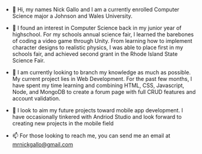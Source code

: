- 👋 Hi, my names Nick Gallo and I am a currently enrolled Computer Science major a Johnson and Wales University.

- 👀 I found an interest in Computer Science back in my junior year of highschool. For my schools annual science fair, I learned the barebones of coding a video game through Unity.
From learning how to implement character designs to realistic physics, I was able to place first in my schools fair, and achieved second grant in the Rhode Island State Science
Fair.

- 🌱 I am currently looking to branch my knowledge as much as possible. My current project lies in Web Development. For the past few months, I have spent my time learning and
combining HTML, CSS, Javascript, Node, and MongoDB to create a forum page with full CRUD features and account validation.

- 💞️ I look to aim my future projects toward mobile app development. I have occasionally tinkered with Andriod Studio and  look forward to creating new projects in the mobile field

- 📫 For those looking to reach me, you can send me an email at mrnickgallo@gmail.com

<!---
Galloetic/Galloetic is a ✨ special ✨ repository because its `README.md` (this file) appears on your GitHub profile.
You can click the Preview link to take a look at your changes.
--->
